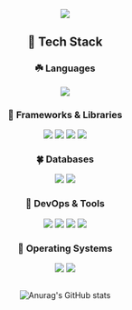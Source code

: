 <p align='center'>
    <img src="https://capsule-render.vercel.app/api?type=waving&height=150&text=Kaon's%20Github&fontAlign=52&fontAlignY=40&color=0:40E0D1,100:48D1CC"/>
</p>
<div align=center>

<h2>🍃 Tech Stack</h2>

<h3>☘️ Languages</h3>
<img src="https://img.shields.io/badge/Java-EF1D5E?style=for-the-badge&logo=openjdk&logoColor=white">

<h3>🌱  Frameworks & Libraries</h3>
<img src="https://img.shields.io/badge/Spring-6DB33F?style=for-the-badge&logo=spring&logoColor=white">
<img src="https://img.shields.io/badge/Spring Boot-23FFB0?style=for-the-badge&logo=springboot&logoColor=white">
<img src="https://img.shields.io/badge/JPA-6C3FB0?style=for-the-badge&logo=Hibernate&logoColor=white">
<img src="https://img.shields.io/badge/mybatis-2B3FB0?style=for-the-badge&logo=Mybatis&logoColor=white">

<h3>🍀  Databases</h3>
<img src="https://img.shields.io/badge/mysql-00000F?style=for-the-badge&logo=mysql&logoColor=white"/>
<img src="https://img.shields.io/badge/Oracle-F80000?style=for-the-badge&logo=Oracle&logoColor=white"/>

<h3>🌿 DevOps & Tools</h3>
<img src="https://img.shields.io/badge/intellij-8C5AFF?style=for-the-badge&logo=intellijidea&logoColor=white">
<img src="https://img.shields.io/badge/eclipse-2C2255?style=for-the-badge&logo=eclipseide&logoColor=white"/>
<img src="https://img.shields.io/badge/github-181717?style=for-the-badge&logo=github&logoColor=white">
<img src="https://img.shields.io/badge/Slack-212C42?style=for-the-badge&logo=Slack&logoColor=white">

<h3>🌵 Operating Systems</h3>
<img src="https://img.shields.io/badge/Mac OS-000000?style=for-the-badge&logo=macos&logoColor=white">
<img src="https://img.shields.io/badge/windows-0078D4?style=for-the-badge&logo=windows&logoColor=white"/>

##

![Anurag's GitHub stats](https://github-readme-stats.vercel.app/api?username=DlrkdhsOff&show_icons=true&theme=tokyonight)

</div>
